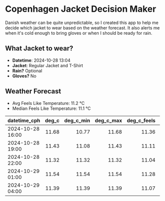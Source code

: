 
# Copenhagen Jacket Decision Maker

Danish weather can be quite unpredictable, so I created this app to help me decide which jacket to wear based on the weather forecast. 
It also alerts me when it's cold enough to bring gloves or when I should be ready for rain.

## What Jacket to wear?

- **Datetime**: 2024-10-28 13:04
- **Jacket**: Regular Jacket and T-Shirt
- **Rain?** Optional
- **Gloves?** No

## Weather Forecast
- Avg Feels Like Temperature: 11.2 °C
- Median Feels Like Temperature: 11.1 °C

| datetime_cph     |   deg_c |   deg_c_min |   deg_c_max |   deg_c_feels | weather   | wind   | rain   |
|:-----------------|--------:|------------:|------------:|--------------:|:----------|:-------|:-------|
| 2024-10-28 16:00 |   11.68 |       10.77 |       11.68 |         11.36 | Clouds    | Low    | None   |
| 2024-10-28 19:00 |   11.43 |       11.08 |       11.43 |         11.11 | Rain      | Low    | Low    |
| 2024-10-28 22:00 |   11.32 |       11.32 |       11.32 |         11.04 | Clouds    | Low    | None   |
| 2024-10-29 01:00 |   11.54 |       11.54 |       11.54 |         11.28 | Clouds    | Low    | None   |
| 2024-10-29 04:00 |   11.39 |       11.39 |       11.39 |         11.07 | Clouds    | Low    | None   |
        